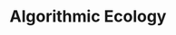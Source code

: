 ---
layout: module
num: 8
title: Algorithmic Ecology
type: lecture
draft: 0
group: 4
show_schedule: 1
due_date: 2024-01-30
slides:
  - url: TBA
    title: Algorithmic Ecology
readings:
  - title: "The Algorithmic Ecology: An Abolitionist Tool for Organizing Against Algorithms"
    url: https://stoplapdspying.medium.com/the-algorithmic-ecology-an-abolitionist-tool-for-organizing-against-algorithms-14fcbd0e64d0
    author: Stop LAPD Spying Coalition & Free Radicals 
    date: 2020, March 2
    source: Medium
  - title: Teachable Machine Tutorial
    url: https://teachablemachine.withgoogle.com/v1/
    source: Google
    notes: "Especially if you are unfamiliar with Machine Learning, check out this tutorial before class. We'll be doing an in-class activity based on Teachable Machine."
---